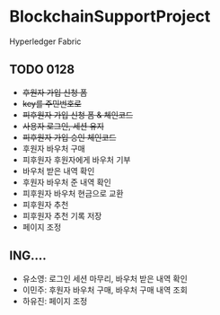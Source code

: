 # BlockchainSupportProject
Hyperledger Fabric

## TODO 0128
- ~~후원자 가입 신청 폼~~
- ~~key를 주민번호로~~
- ~~피후원자 가입 신청 폼 & 체인코드~~
- ~~사용자 로그인, 세션 유지~~
- ~~피후원자 가입 승인 체인코드~~
- 후원자 바우처 구매
- 피후원자 후원자에게 바우처 기부
- 바우처 받은 내역 확인
- 후원자 바우처 준 내역 확인
- 피후원자 바우처 현금으로 교환
- 피후원자 추천
- 피후원자 추천 기록 저장
- 페이지 조정

## ING....
-	유소영: 로그인 세션 마무리, 바우처 받은 내역 확인
-	이민주: 후원자 바우처 구매, 바우처 구매 내역 조회
-	하유진: 페이지 조정
